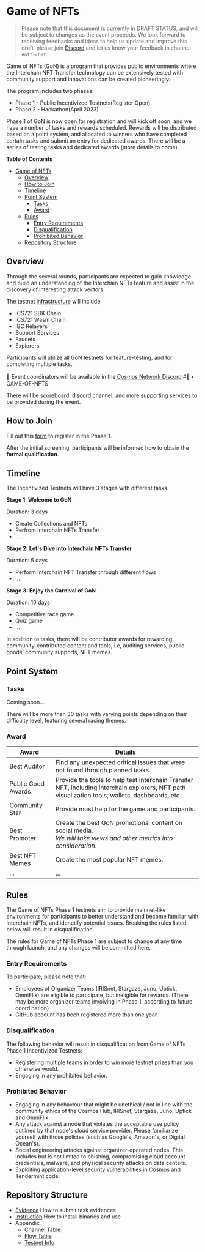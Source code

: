 # Game of NFTs

> Please note that this document is currently in DRAFT STATUS, and will be subject to changes as the event proceeds. We look forward to receiving feedbacks and ideas to help us update and improve this draft, please join [Discord](https://discord.gg/cosmosnetwork) and let us know your feedback in channel `#nft-chat`.

Game of NFTs (GoN) is a program that provides public environments where the Interchain NFT Transfer technology can be extensively tested with community support and innovations can be created pioneeringly.

The program includes two phases:
- Phase 1 - Public Incentivized Testnets(Register Open)
- Phase 2 - Hackathon(April 2023)

Phase 1 of GoN is now open for registration and will kick off soon, and we have a number of tasks and rewards scheduled. Rewards will be distributed based on a point system, and allocated to winners who have completed certain tasks and submit an entry for dedicated awards. There will be a series of testing tasks and dedicated awards (more details to come).

**Table of Contents**

- [Game of NFTs](#game-of-nfts)
  - [Overview](#overview)
  - [How to Join](#how-to-join)
  - [Timeline](#timeline)
  - [Point System](#point-system)
    - [Tasks](#tasks)
    - [Award](#award)
  - [Rules](#rules)
    - [Entry Requirements](#entry-requirements)
    - [Disqualification](#disqualification)
    - [Prohibited Behavior](#prohibited-behavior)
  - [Repository Structure](#repository-structure)

## Overview

Through the several rounds, participants are expected to gain knowledge and build an understanding of the Interchain NFTs feature and assist in the discovery of interesting attack vectors.	

The testnet [infrastructure](./appendix/testnet-info.md) will include:

- ICS721 SDK Chain
- ICS721 Wasm Chain
- IBC Relayers
- Support Services
- Faucets
- Explorers

Participants will utilize all GoN testnets for feature-testing, and for completing multiple tasks.

💬 Event coordinators will be available in the [Cosmos Network Discord](https://discord.gg/cosmosnetwork)  #🎨・GAME-OF-NFTS

There will be scoreboard, discord channel, and more supporting services to be provided during the event.

## How to Join

Fill out this [form](https://docs.google.com/forms/d/e/1FAIpQLSfIhkXzOUTNu5R2cueCSt-_0Dic4MdsF193I9GSx64YTqNyWw/viewform) to register in the Phase 1.

After the initial screening, participants will be informed how to obtain the **formal qualification**.

## Timeline

The Incentivized Testnets will have 3 stages with different tasks.

**Stage 1: Welcome to GoN**

Duration: 3 days

- Create Collections and NFTs
- Perfrom Interchain NFTs Transfer
- ...

**Stage 2: Let's Dive into Interchain NFTs Transfer**

Duration: 5 days

- Perform Interchain NFT Transfer through different flows
- ...


**Stage 3: Enjoy the Carnival of GoN**

Duration: 10 days

- Competitive race game
- Quiz game
- ...

In addition to tasks, there will be contributor awards for rewarding community-contributed content and tools, i.e, auditing services, public goods, community supports, NFT memes.

## Point System

### Tasks

Coming soon...

There will be more than 30 tasks with varying points depending on their difficulty level, featuring several racing themes.

### Award

| Award              | Details                                                                                                                                         |
|--------------------|-------------------------------------------------------------------------------------------------------------------------------------------------|
| Best Auditor       | Find any unexpected critical issues that were not found through planned tasks.                                                                  |
| Public Good Awards | Provide the tools to help test Interchain Transfer NFT, including interchain explorers, NFT path visualization tools, wallets, dashboards, etc. |
| Community Star     | Provide most help for the game and participants.                                                                                                |
| Best Promoter      | Create the best GoN promotional content on social media. <br> *We will take views and other metrics into consideration*.                        |
 | Best NFT Memes     | Create the most popular NFT memes.                                                                                                              |
| ...                | ...                                                                                                                                             |

## Rules

The Game of NFTs Phase 1 testnets aim to provide mainnet-like environments for participants to better understand and become familiar with Interchain NFTs, and idenetify potential issues. Breaking the rules listed below will result in disqualification.

The rules for Game of NFTs Phase 1 are subject to change at any time through launch, and any changes will be committed here.

### Entry Requirements
To participate, please note that: 

- Employees of Organizer Teams (IRISnet, Stargaze, Juno, Uptick, OmniFlix) are eligible to participate, but ineligible for rewards. (There may be more organizer teams involving in Phase 1, according to future coordination)
- GitHub account has been registered more than one year.

### Disqualification

The following behavior will result in disqualification from Game of NFTs Phase 1 Incentivized Testnets:
- Registering multiple teams in order to win more testnet prizes than you otherwise would.
- Engaging in any prohibited behavior.

### Prohibited Behavior

- Engaging in any behaviour that might be unethical / not in line with the community ethics of the Cosmos Hub, IRISnet, Stargaze, Juno, Uptick and OmniFlix.
- Any attack against a node that violates the acceptable use policy outlined by that node's cloud service provider. Please familiarize yourself with those policies (such as Google's, Amazon's, or Digital Ocean's).
- Social engineering attacks against organizer-operated nodes. This includes but is not limited to phishing, compromising cloud account credentials, malware, and physical security attacks on data centers.
- Exploiting application-level security vulnerabilities in Cosmos and Tendermint code.

## Repository Structure

- [Evidence](./evidence/README.md) How to submit task evidences
- [Instruction](./instruction/README.md) How to install binaries and use 
- Appendix
  - [Channel Table](./appendix/channel-table.md)
  - [Flow Table](./appendix/flow-table.md)
  - [Testnet Info](./appendix/testnet-info.md)
